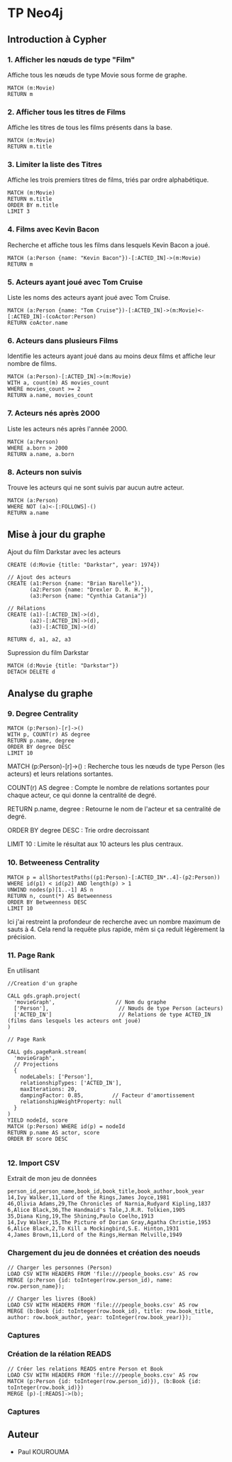 # TP Neo4j

## Introduction à Cypher 

### 1. Afficher les nœuds de type "Film"

Affiche tous les nœuds de type Movie sous forme de graphe.

```cypher
MATCH (m:Movie) 
RETURN m
```

### 2. Afficher tous les titres de Films

Affiche les titres de tous les films présents dans la base.

```cypher
MATCH (m:Movie) 
RETURN m.title
```

### 3. Limiter la liste des Titres

Affiche les trois premiers titres de films, triés par ordre alphabétique.

```cypher
MATCH (m:Movie) 
RETURN m.title 
ORDER BY m.title 
LIMIT 3
```

### 4. Films avec Kevin Bacon

Recherche et affiche tous les films dans lesquels Kevin Bacon a joué.

```cypher
MATCH (a:Person {name: "Kevin Bacon"})-[:ACTED_IN]->(m:Movie) 
RETURN m
```

### 5. Acteurs ayant joué avec Tom Cruise

Liste les noms des acteurs ayant joué avec Tom Cruise.

```cypher
MATCH (a:Person {name: "Tom Cruise"})-[:ACTED_IN]->(m:Movie)<-[:ACTED_IN]-(coActor:Person)
RETURN coActor.name
```

### 6. Acteurs dans plusieurs Films

Identifie les acteurs ayant joué dans au moins deux films et affiche leur nombre de films.

```cypher
MATCH (a:Person)-[:ACTED_IN]->(m:Movie)
WITH a, count(m) AS movies_count
WHERE movies_count >= 2
RETURN a.name, movies_count
```

### 7. Acteurs nés après 2000

Liste les acteurs nés après l'année 2000.

```cypher
MATCH (a:Person)
WHERE a.born > 2000
RETURN a.name, a.born
```

### 8. Acteurs non suivis

Trouve les acteurs qui ne sont suivis par aucun autre acteur.

```cypher
MATCH (a:Person)
WHERE NOT (a)<-[:FOLLOWS]-()
RETURN a.name
```

## Mise à jour du graphe 
Ajout du film Darkstar avec les acteurs

```cypher
CREATE (d:Movie {title: "Darkstar", year: 1974})

// Ajout des acteurs 
CREATE (a1:Person {name: "Brian Narelle"}),
       (a2:Person {name: "Drexler D. R. H."}),
       (a3:Person {name: "Cynthia Catania"})

// Rélations
CREATE (a1)-[:ACTED_IN]->(d),
       (a2)-[:ACTED_IN]->(d),
       (a3)-[:ACTED_IN]->(d)

RETURN d, a1, a2, a3
```

Supression du film Darkstar

```cypher
MATCH (d:Movie {title: "Darkstar"})
DETACH DELETE d
```


## Analyse du graphe 

### 9. Degree Centrality

```cypher
MATCH (p:Person)-[r]->()
WITH p, COUNT(r) AS degree
RETURN p.name, degree
ORDER BY degree DESC
LIMIT 10

```

MATCH (p:Person)-[r]->() : Recherche tous les nœuds de type Person (les acteurs) et leurs relations sortantes.

COUNT(r) AS degree : Compte le nombre de relations sortantes pour chaque acteur, ce qui donne la centralité de degré.

RETURN p.name, degree : Retourne le nom de l'acteur et sa centralité de degré.

ORDER BY degree DESC : Trie ordre decroissant

LIMIT 10 : Limite le résultat aux 10 acteurs les plus centraux.


### 10. Betweeness Centrality

```cypher
MATCH p = allShortestPaths((p1:Person)-[:ACTED_IN*..4]-(p2:Person))
WHERE id(p1) < id(p2) AND length(p) > 1
UNWIND nodes(p)[1..-1] AS n
RETURN n, count(*) AS Betweenness
ORDER BY Betweenness DESC
LIMIT 10

```

Ici j'ai restreint la profondeur de recherche avec un nombre maximum de sauts à 4. Cela rend la requête plus rapide, mêm si ça reduit légèrement la précision.

### 11. Page Rank
En utilisant 

```cypher
//Creation d'un graphe 

CALL gds.graph.project(
  'movieGraph',                   // Nom du graphe 
  ['Person'],                      // Nœuds de type Person (acteurs)
  ['ACTED_IN']                     // Relations de type ACTED_IN (films dans lesquels les acteurs ont joué)
)

// Page Rank

CALL gds.pageRank.stream(
  'movieGraph', 
  // Projections                 
  {
    nodeLabels: ['Person'],      
    relationshipTypes: ['ACTED_IN'], 
    maxIterations: 20,           
    dampingFactor: 0.85,         // Facteur d'amortissement
    relationshipWeightProperty: null 
  }
)
YIELD nodeId, score
MATCH (p:Person) WHERE id(p) = nodeId
RETURN p.name AS actor, score
ORDER BY score DESC


```


### 12. Import CSV

Extrait de mon jeu de données

```csv
person_id,person_name,book_id,book_title,book_author,book_year
14,Ivy Walker,11,Lord of the Rings,James Joyce,1981
46,Olivia Adams,29,The Chronicles of Narnia,Rudyard Kipling,1837
6,Alice Black,36,The Handmaid's Tale,J.R.R. Tolkien,1905
35,Diana King,19,The Shining,Paulo Coelho,1913
14,Ivy Walker,15,The Picture of Dorian Gray,Agatha Christie,1953
6,Alice Black,2,To Kill a Mockingbird,S.E. Hinton,1931
4,James Brown,11,Lord of the Rings,Herman Melville,1949

```


### Chargement du jeu de données et création des noeuds

```cypher
// Charger les personnes (Person)
LOAD CSV WITH HEADERS FROM 'file:///people_books.csv' AS row
MERGE (p:Person {id: toInteger(row.person_id), name: row.person_name});

// Charger les livres (Book)
LOAD CSV WITH HEADERS FROM 'file:///people_books.csv' AS row
MERGE (b:Book {id: toInteger(row.book_id), title: row.book_title, author: row.book_author, year: toInteger(row.book_year)});

```

### Captures



### Création de la rélation READS

```cypher
// Créer les relations READS entre Person et Book
LOAD CSV WITH HEADERS FROM 'file:///people_books.csv' AS row
MATCH (p:Person {id: toInteger(row.person_id)}), (b:Book {id: toInteger(row.book_id)})
MERGE (p)-[:READS]->(b);

```

### Captures


## Auteur

- Paul KOUROUMA
